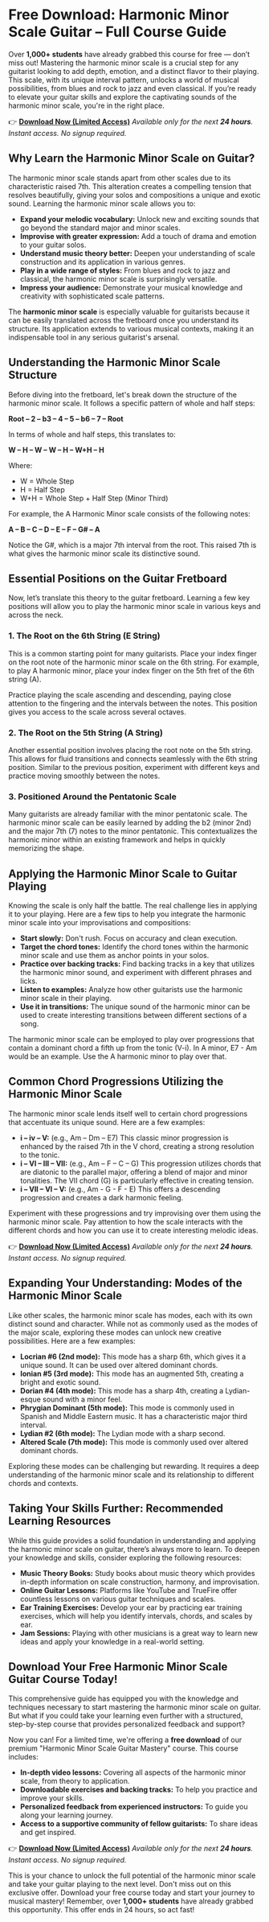 # Free Download: Harmonic Minor Scale Guitar – Full Course Guide

Over **1,000+ students** have already grabbed this course for free — don’t miss out!
Mastering the harmonic minor scale is a crucial step for any guitarist looking to add depth, emotion, and a distinct flavor to their playing. This scale, with its unique interval pattern, unlocks a world of musical possibilities, from blues and rock to jazz and even classical. If you’re ready to elevate your guitar skills and explore the captivating sounds of the harmonic minor scale, you're in the right place.

👉 [**Download Now (Limited Access)**](https://udemywork.com/harmonic-minor-scale-guitar)
_Available only for the next **24 hours**. Instant access. No signup required._

## Why Learn the Harmonic Minor Scale on Guitar?

The harmonic minor scale stands apart from other scales due to its characteristic raised 7th. This alteration creates a compelling tension that resolves beautifully, giving your solos and compositions a unique and exotic sound. Learning the harmonic minor scale allows you to:

*   **Expand your melodic vocabulary:** Unlock new and exciting sounds that go beyond the standard major and minor scales.
*   **Improvise with greater expression:** Add a touch of drama and emotion to your guitar solos.
*   **Understand music theory better:** Deepen your understanding of scale construction and its application in various genres.
*   **Play in a wide range of styles:** From blues and rock to jazz and classical, the harmonic minor scale is surprisingly versatile.
*   **Impress your audience:** Demonstrate your musical knowledge and creativity with sophisticated scale patterns.

The **harmonic minor scale** is especially valuable for guitarists because it can be easily translated across the fretboard once you understand its structure. Its application extends to various musical contexts, making it an indispensable tool in any serious guitarist's arsenal.

## Understanding the Harmonic Minor Scale Structure

Before diving into the fretboard, let's break down the structure of the harmonic minor scale. It follows a specific pattern of whole and half steps:

**Root – 2 – b3 – 4 – 5 – b6 – 7 – Root**

In terms of whole and half steps, this translates to:

**W – H – W – W – H – W+H – H**

Where:

*   W = Whole Step
*   H = Half Step
*   W+H = Whole Step + Half Step (Minor Third)

For example, the A Harmonic Minor scale consists of the following notes:

**A – B – C – D – E – F – G# – A**

Notice the G#, which is a major 7th interval from the root. This raised 7th is what gives the harmonic minor scale its distinctive sound.

## Essential Positions on the Guitar Fretboard

Now, let’s translate this theory to the guitar fretboard. Learning a few key positions will allow you to play the harmonic minor scale in various keys and across the neck.

### 1. The Root on the 6th String (E String)

This is a common starting point for many guitarists. Place your index finger on the root note of the harmonic minor scale on the 6th string. For example, to play A harmonic minor, place your index finger on the 5th fret of the 6th string (A).

Practice playing the scale ascending and descending, paying close attention to the fingering and the intervals between the notes. This position gives you access to the scale across several octaves.

### 2. The Root on the 5th String (A String)

Another essential position involves placing the root note on the 5th string. This allows for fluid transitions and connects seamlessly with the 6th string position. Similar to the previous position, experiment with different keys and practice moving smoothly between the notes.

### 3. Positioned Around the Pentatonic Scale

Many guitarists are already familiar with the minor pentatonic scale. The harmonic minor scale can be easily learned by adding the b2 (minor 2nd) and the major 7th (7) notes to the minor pentatonic. This contextualizes the harmonic minor within an existing framework and helps in quickly memorizing the shape.

## Applying the Harmonic Minor Scale to Guitar Playing

Knowing the scale is only half the battle. The real challenge lies in applying it to your playing. Here are a few tips to help you integrate the harmonic minor scale into your improvisations and compositions:

*   **Start slowly:** Don't rush. Focus on accuracy and clean execution.
*   **Target the chord tones:** Identify the chord tones within the harmonic minor scale and use them as anchor points in your solos.
*   **Practice over backing tracks:** Find backing tracks in a key that utilizes the harmonic minor sound, and experiment with different phrases and licks.
*   **Listen to examples:** Analyze how other guitarists use the harmonic minor scale in their playing.
*   **Use it in transitions:** The unique sound of the harmonic minor can be used to create interesting transitions between different sections of a song.

The harmonic minor scale can be employed to play over progressions that contain a dominant chord a fifth up from the tonic (V-i). In A minor, E7 - Am would be an example. Use the A harmonic minor to play over that.

## Common Chord Progressions Utilizing the Harmonic Minor Scale

The harmonic minor scale lends itself well to certain chord progressions that accentuate its unique sound. Here are a few examples:

*   **i – iv – V:** (e.g., Am – Dm – E7) This classic minor progression is enhanced by the raised 7th in the V chord, creating a strong resolution to the tonic.
*   **i – VI – III – VII:** (e.g., Am – F – C – G) This progression utilizes chords that are diatonic to the parallel major, offering a blend of major and minor tonalities. The VII chord (G) is particularly effective in creating tension.
*   **i – VII – VI – V:** (e.g., Am - G - F - E) This offers a descending progression and creates a dark harmonic feeling.

Experiment with these progressions and try improvising over them using the harmonic minor scale. Pay attention to how the scale interacts with the different chords and how you can use it to create interesting melodic ideas.

👉 [**Download Now (Limited Access)**](https://udemywork.com/harmonic-minor-scale-guitar)
_Available only for the next **24 hours**. Instant access. No signup required._

## Expanding Your Understanding: Modes of the Harmonic Minor Scale

Like other scales, the harmonic minor scale has modes, each with its own distinct sound and character. While not as commonly used as the modes of the major scale, exploring these modes can unlock new creative possibilities. Here are a few examples:

*   **Locrian #6 (2nd mode):** This mode has a sharp 6th, which gives it a unique sound. It can be used over altered dominant chords.
*   **Ionian #5 (3rd mode):** This mode has an augmented 5th, creating a bright and exotic sound.
*   **Dorian #4 (4th mode):** This mode has a sharp 4th, creating a Lydian-esque sound with a minor feel.
*   **Phrygian Dominant (5th mode):** This mode is commonly used in Spanish and Middle Eastern music. It has a characteristic major third interval.
*   **Lydian #2 (6th mode):** The Lydian mode with a sharp second.
*   **Altered Scale (7th mode):** This mode is commonly used over altered dominant chords.

Exploring these modes can be challenging but rewarding. It requires a deep understanding of the harmonic minor scale and its relationship to different chords and contexts.

## Taking Your Skills Further: Recommended Learning Resources

While this guide provides a solid foundation in understanding and applying the harmonic minor scale on guitar, there’s always more to learn. To deepen your knowledge and skills, consider exploring the following resources:

*   **Music Theory Books:** Study books about music theory which provides in-depth information on scale construction, harmony, and improvisation.
*   **Online Guitar Lessons:** Platforms like YouTube and TrueFire offer countless lessons on various guitar techniques and scales.
*   **Ear Training Exercises:** Develop your ear by practicing ear training exercises, which will help you identify intervals, chords, and scales by ear.
*   **Jam Sessions:** Playing with other musicians is a great way to learn new ideas and apply your knowledge in a real-world setting.

## Download Your Free Harmonic Minor Scale Guitar Course Today!

This comprehensive guide has equipped you with the knowledge and techniques necessary to start mastering the harmonic minor scale on guitar. But what if you could take your learning even further with a structured, step-by-step course that provides personalized feedback and support?

Now you can! For a limited time, we're offering a **free download** of our premium "Harmonic Minor Scale Guitar Mastery" course. This course includes:

*   **In-depth video lessons:** Covering all aspects of the harmonic minor scale, from theory to application.
*   **Downloadable exercises and backing tracks:** To help you practice and improve your skills.
*   **Personalized feedback from experienced instructors:** To guide you along your learning journey.
*   **Access to a supportive community of fellow guitarists:** To share ideas and get inspired.

👉 [**Download Now (Limited Access)**](https://udemywork.com/harmonic-minor-scale-guitar)
_Available only for the next **24 hours**. Instant access. No signup required._

This is your chance to unlock the full potential of the harmonic minor scale and take your guitar playing to the next level. Don't miss out on this exclusive offer. Download your free course today and start your journey to musical mastery! Remember, over **1,000+ students** have already grabbed this opportunity. This offer ends in 24 hours, so act fast!
